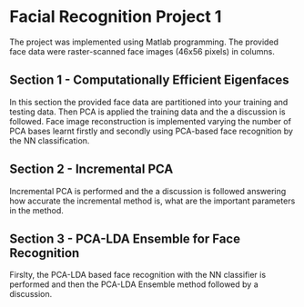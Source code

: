 # Facial Recognition Project 1

The project was implemented using Matlab programming. The provided face data were raster-scanned face images (46x56 pixels) in columns.

## Section 1 - Computationally Efficient Eigenfaces
In this section the provided face data are partitioned into your training and testing data. Then PCA is applied the training data and the a discussion is followed. Face image reconstruction is implemented varying the number of PCA bases learnt firstly and secondly using PCA-based face recognition by the NN classification.

## Section 2 - Incremental PCA
Incremental PCA is performed and the a discussion is followed answering how accurate the incremental method is, what are the important parameters in the method.

## Section 3 -  PCA-LDA Ensemble for Face Recognition
Firslty, the PCA-LDA based face recognition with the NN classifier is performed and then the PCA-LDA Ensemble method followed by a discussion. 
